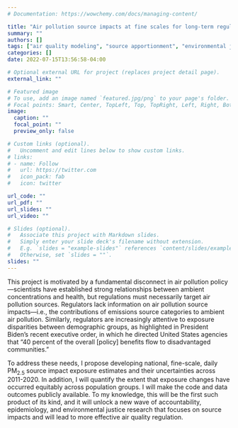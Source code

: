 ```yaml
---
# Documentation: https://wowchemy.com/docs/managing-content/

title: "Air pollution source impacts at fine scales for long-term regulatory accountability and environmental justice"
summary: ""
authors: []
tags: ["air quality modeling", "source apportionment", "environmental justice", "accountability", "source impacts"]
categories: []
date: 2022-07-15T13:56:58-04:00

# Optional external URL for project (replaces project detail page).
external_link: ""

# Featured image
# To use, add an image named `featured.jpg/png` to your page's folder.
# Focal points: Smart, Center, TopLeft, Top, TopRight, Left, Right, BottomLeft, Bottom, BottomRight.
image:
  caption: ""
  focal_point: ""
  preview_only: false

# Custom links (optional).
#   Uncomment and edit lines below to show custom links.
# links:
# - name: Follow
#   url: https://twitter.com
#   icon_pack: fab
#   icon: twitter

url_code: ""
url_pdf: ""
url_slides: ""
url_video: ""

# Slides (optional).
#   Associate this project with Markdown slides.
#   Simply enter your slide deck's filename without extension.
#   E.g. `slides = "example-slides"` references `content/slides/example-slides.md`.
#   Otherwise, set `slides = ""`.
slides: ""
---
```


This project is motivated by a fundamental disconnect in air pollution policy—scientists have established strong relationships between ambient concentrations and health, but regulations must necessarily target air pollution sources. Regulators lack information on air pollution source impacts—i.e., the contributions of emissions source categories to ambient air pollution. Similarly, regulators are increasingly attentive to exposure disparities between demographic groups, as highlighted in President Biden’s recent executive order, in which he directed United States agencies that “40 percent of the overall [policy] benefits flow to disadvantaged communities.”

To address these needs, I propose developing national, fine-scale, daily PM<sub>2.5</sub> source impact exposure estimates and their uncertainties across 2011-2020. In addition, I will quantify the extent that exposure changes have occurred equitably across population groups. I will make the code and data outcomes publicly available. To my knowledge, this will be the first such product of its kind, and it will unlock a new wave of accountability, epidemiology, and environmental justice research that focuses on source impacts and will lead to more effective air quality regulation.
